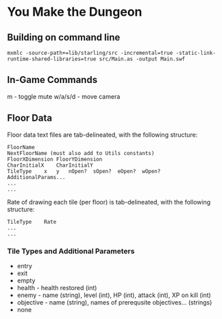 # You Make the Dungeon

## Building on command line
```
mxmlc -source-path+=lib/starling/src -incremental=true -static-link-runtime-shared-libraries=true src/Main.as -output Main.swf
```

## In-Game Commands
m - toggle mute
w/a/s/d - move camera

## Floor Data

Floor data text files are tab-delineated, with the following structure:
```
FloorName
NextFloorName (must also add to Utils constants)
FloorXDimension	FloorYDimension
CharInitialX	CharInitialY
TileType	x	y	nOpen?	sOpen?	eOpen?	wOpen?	AdditionalParams...
...
...
```

Rate of drawing each tile (per floor) is tab-delineated, with the following structure:
```
TileType	Rate
...
...
```

### Tile Types and Additional Parameters
* entry
* exit
* empty
* health - health restored (int)
* enemy - name (string), level (int), HP (int), attack (int), XP on kill (int)
* objective - name (string), names of prerequsite objectives... (strings)
* none
